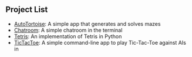 ## Project List
* [AutoTortoise](AutoTortoise): A simple app that generates and solves mazes
* [Chatroom](Chatroom): A simple chatroom in the terminal
* [Tetris](Tetris): An implementation of Tetris in Python
* [TicTacToe](TicTacToe): A simple command-line app to play Tic-Tac-Toe against AIs in